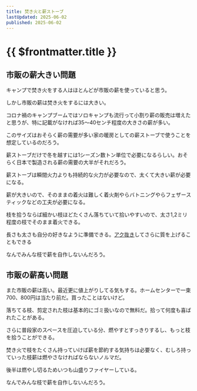 ```yaml
---
title: 焚き火と薪ストーブ
lastUpdated: 2025-06-02
published: 2025-06-02
---
```

# {{ $frontmatter.title }}

## 市販の薪大きい問題

キャンプで焚き火をする人はほとんどが市販の薪を使っていると思う。

しかし市販の薪は焚き火をするには大きい。

コロナ禍のキャンプブームではソロキャンプも流行って小割り薪の販売は増えたと思うが、特に記載がなければ35～40センチ程度の大きさの薪が多い。

このサイズはおそらく薪の需要が多い家の暖房としての薪ストーブで使うことを想定しているのだろう。

薪ストーブだけで冬を越すには1シーズン数トン単位で必要になるらしい。おそらく日本で製造される薪の需要の大半がそれだろう。

薪ストーブは瞬間火力よりも持続的な火力が必要なので、太くて大きい薪が必要になる。

薪が大きいので、そのままの着火は難しく着火剤やらバトニングやらフェザースティックなどの工夫が必要になる。

枝を拾うならば細かい枝ほどたくさん落ちていて拾いやすいので、太さ1,2ミリ程度の枝でそのまま着火できる。

長さも太さも自分の好きなように準備できる。[アク抜き](./eda-akunuki.md)してさらに質を上げることもできる

なんでみんな枝で薪を自作しないんだろう。

## 市販の薪高い問題

また市販の薪は高い。最近更に値上がりしてる気もする。ホームセンターで一束700、800円は当たり前だ。買ったことはないけど。

落ちてる枝、剪定された枝は基本的にゴミ扱いなので無料だ。拾って何度も喜ばれたことがある。

さらに普段家のスペースを圧迫している分、燃やすとすっきりするし、もっと枝を拾うことができる。

焚き火で枝をたくさん持っていけば薪を節約する気持ちは必要なく、むしろ持っていった枝薪は燃やさなければならないノルマだ。

後半は燃やし切るためいつも山盛りファイヤーしている。

なんでみんな枝で薪を自作しないんだろう。
